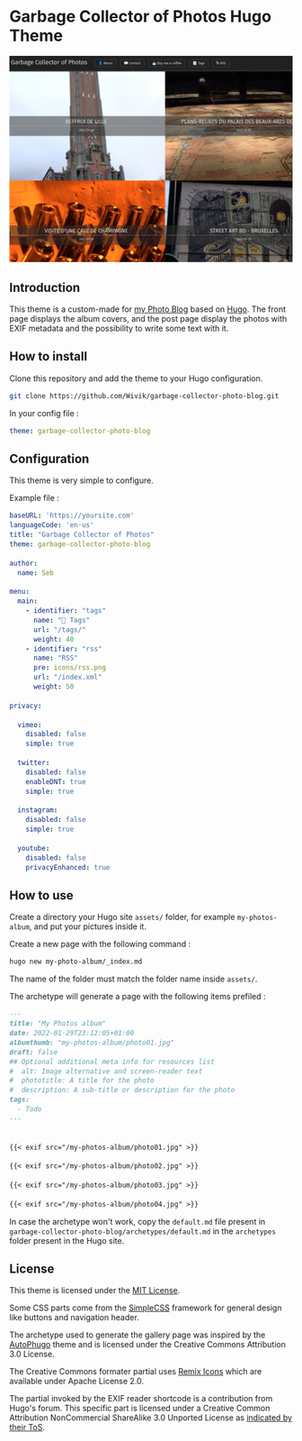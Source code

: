 # Garbage Collector of Photos Hugo Theme

![theme](theme.png)

## Introduction

This theme is a custom-made for [my Photo Blog](https://photos.zedas.fr) based on [Hugo](https://gohugo.io). The front page displays the album covers, and the post page display the photos with EXIF metadata and the possibility to write some text with it.

## How to install

Clone this repository and add the theme to your Hugo configuration.

```bash
git clone https://github.com/Wivik/garbage-collector-photo-blog.git
```

In your config file :

```yaml
theme: garbage-collector-photo-blog
```

## Configuration

This theme is very simple to configure.

Example file :

```yaml
baseURL: 'https://yoursite.com'
languageCode: 'en-us'
title: "Garbage Collector of Photos"
theme: garbage-collector-photo-blog

author:
  name: Seb

menu:
  main:
    - identifier: "tags"
      name: "📑 Tags"
      url: "/tags/"
      weight: 40
    - identifier: "rss"
      name: "RSS"
      pre: icons/rss.png
      url: "/index.xml"
      weight: 50

privacy:

  vimeo:
    disabled: false
    simple: true

  twitter:
    disabled: false
    enableDNT: true
    simple: true

  instagram:
    disabled: false
    simple: true

  youtube:
    disabled: false
    privacyEnhanced: true
```

## How to use

Create a directory your Hugo site `assets/` folder, for example `my-photos-album`, and put your pictures inside it.

Create a new page with the following command :

```bash
hugo new my-photo-album/_index.md
```

The name of the folder must match the folder name inside `assets/`.

The archetype will generate a page with the following items prefiled :

```markdown
---
title: "My Photos album"
date: 2022-01-29T23:12:05+01:00
albumthumb: "my-photos-album/photo01.jpg"
draft: false
## Optional additional meta info for resources list
#  alt: Image alternative and screen-reader text
#  phototitle: A title for the photo
#  description: A sub-title or description for the photo
tags:
  - Todo
---


{{< exif src="/my-photos-album/photo01.jpg" >}}

{{< exif src="/my-photos-album/photo02.jpg" >}}

{{< exif src="/my-photos-album/photo03.jpg" >}}

{{< exif src="/my-photos-album/photo04.jpg" >}}
```

In case the archetype won't work, copy the `default.md` file present in `garbage-collector-photo-blog/archetypes/default.md` in the `archetypes` folder present in the Hugo site.

## License

This theme is licensed under the [MIT License](LICENSE).

Some CSS parts come from the [SimpleCSS](https://simplecss.org) framework for general design like buttons and navigation header.

The archetype used to generate the gallery page was inspired by the [AutoPhugo](https://github.com/kc0bfv/autophugo/) theme and is licensed under the Creative Commons Attribution 3.0 License.

The Creative Commons formater partial uses [Remix Icons](https://github.com/Remix-Design/remixicon) which are available under Apache License 2.0.

The partial invoked by the EXIF reader shortcode is a contribution from Hugo's forum. This specific part is licensed under a Creative Common Attribution NonCommercial ShareAlike 3.0 Unported License as [indicated by their ToS](https://discourse.gohugo.io/tos#3).

